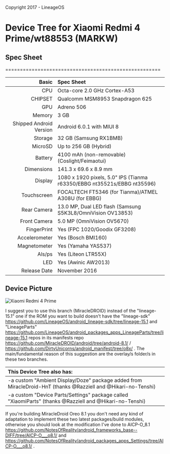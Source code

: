 Copyright 2017 - LineageOS

# Device Tree for Xiaomi Redmi 4 Prime/wt88553 (MARKW) 

## Spec Sheet

=====================================================

Basic   | Spec Sheet
-------:|:-------------------------
CPU     | Octa-core 2.0 GHz Cortex-A53
CHIPSET | Qualcomm MSM8953 Snapdragon 625
GPU     | Adreno 506
Memory  | 3 GB
Shipped Android Version | Android 6.0.1 with MIUI 8
Storage | 32 GB (Samsung RX1BMB)
MicroSD | Up to 256 GB (Hybrid)
Battery | 4100 mAh (non-removable) (Coslight/Feimaotui)
Dimensions | 141.3 x 69.6 x 8.9 mm
Display | 1080 x 1920 pixels, 5.0" IPS (Tianma r63350/EBBG nt35521s/EBBG nt35596)
Touchscreen | FOCALTECH FT5346 (for Tianma)/ATMEL A308U (for EBBG)
Rear Camera  | 13.0 MP, Dual LED flash (Samsung S5K3L8/OmniVision OV13853)
Front Camera | 5.0 MP (OmniVision OV5670)
FingerPrint | Yes (FPC 1020/Goodix GF3208)
Accelerometer | Yes (Bosch BMI160)
Magnetometer | Yes (Yamaha YAS537)
Als/ps | Yes (Liteon LTR55X)
LED | Yes (Awinic AW2013)
Release Date | November 2016

## Device Picture

![Xiaomi Redmi 4 Prime](http://cdn2.gsmarena.com/vv/pics/xiaomi/xiaomi-redmi-4-prime-2.jpg "Xiaomi Redmi 4 Prime")

I suggest you to use this branch (MiracleDROID) instead of the "lineage-15.1" one if the ROM you want to build doesn't have the "lineage-sdk" https://github.com/LineageOS/android_lineage-sdk/tree/lineage-15.1 and "LineageParts" https://github.com/LineageOS/android_packages_apps_LineageParts/tree/lineage-15.1 repos in its manifests repo https://github.com/MiracleDROID/android/tree/android-8.1/ / https://github.com/DirtyUnicorns/android_manifest/tree/o8x/ .
The main/fundamental reason of this suggestion are the overlay/s folder/s in these two branches.

| This Device Tree also has:|
| :---------------------- |
| -a custom "Ambient Display/Doze" package added from MiracleDroid-HnT (thanks @Razziell and @Hikari-no-Tenshi) |
| -a custom "Device Parts/Settings" package called "XiaomiParts" (thanks @Razziell and @Hikari-no-Tenshi) |

If you're building MiracleDroid Oreo 8.1 you don't need any kind of adaptation to implement these two latest packages/build modules, otherwise you should look at the modification I've done to AICP-O_8.1 https://github.com/NotesOfReality/android_frameworks_base--DIFF/tree/AICP-O___o8.1/ and https://github.com/NotesOfReality/android_packages_apps_Settings/tree/AICP-O___o8.1/ .
